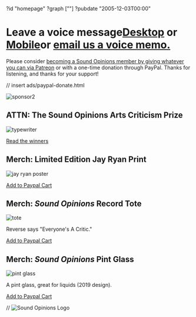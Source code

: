 ?id "homepage"
?graph [""]
?pubdate "2005-12-03T00:00"
# Leave a voice message[**Desktop**](https://www.micdropp.com/studio/5febf006eba45/) or [**Mobile**](https://telbee.io/channel/dzx8hiug-yzyfuvgojbtog/)or [**email us a voice memo.**](mailto:interact@soundopinions.org)

Please consider [becoming a Sound Opinions member by giving whatever you can via Patreon](https://www.patreon.com/soundopinions?fan_landing=true) or with a one-time donation through PayPal. Thanks for listening, and thanks for your support!

// insert ads/paypal-donate.html

![sponsor2](https://static.soundopinions.org/images/2022/2.jpg)



## ATTN: The Sound Opinions Arts Criticism Prize

![typewriter](https://static.soundopinions.org/images/2022/typewriter.jpg)

[Read the winners](https://omny.fm/shows/sound-opinions/the-winners-of-the-sound-opinions-prize)



## Merch: Limited Edition **Jay Ryan** Print

![jay ryan poster](https://static.soundopinions.org/images/2020/jay-ryan-poster.jpeg)

[Add to Paypal Cart](https://www.paypal.com/cgi-bin/webscr?cmd=_s-xclick&hosted_button_id=KC7UE6PXWAEBE)



## Merch: *Sound Opinions* Record Tote

![tote](https://static.soundopinions.org/images/2020/tote2.jpeg)

Reverse says "Everyone's A Critic."

[Add to Paypal Cart](https://www.paypal.com/cgi-bin/webscr?cmd=_s-xclick&hosted_button_id=ZGFMWMHSSE59A)



## Merch: *Sound Opinions* Pint Glass

![pint glass](https://static.soundopinions.org/images/2020/glass-1.jpeg)

A pint glass, great for liquids (2019 design).

[Add to Paypal Cart](https://www.paypal.com/cgi-bin/webscr?cmd=_s-xclick&hosted_button_id=RZTF97LEVRB2A)

// ![Sound Opinions Logo](https://static.soundopinions.org/images/2021/soundopinions_podcast_logo.jpeg)